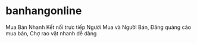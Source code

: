 # banhangonline
Mua Bán Nhanh Kết nối trực tiếp Người Mua và Người Bán, Đăng quảng cáo mua bán, Chợ rao vặt nhanh dễ dàng
